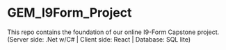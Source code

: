 # GEM_I9Form_Project
This repo contains the foundation of our online I9-Form Capstone project.  (Server side: .Net w/C# | Client side: React | Database: SQL lite)
